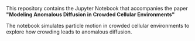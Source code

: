 This repository contains the Jupyter Notebook that accompanies the paper **"Modeling Anomalous Diffusion in Crowded Cellular Environments"**

The notebook simulates particle motion in crowded cellular environments to explore how crowding leads to anomalous diffusion. 
